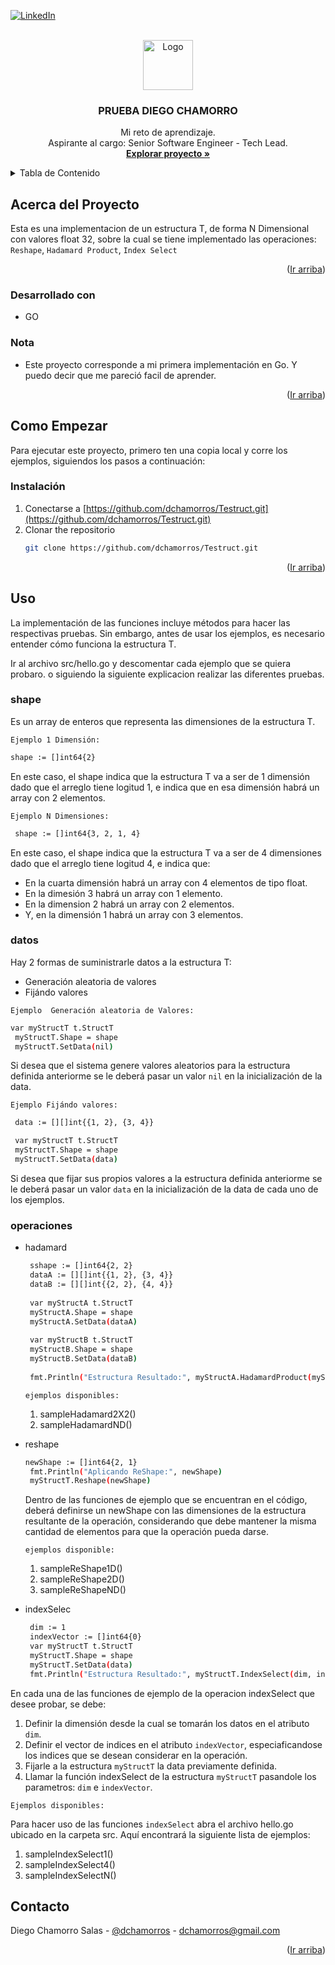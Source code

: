 
<a name="readme-top"></a>




<!-- PROJECT SHIELDS -->
<!--
*** I'm using markdown "reference style" links for readability.
*** Reference links are enclosed in brackets [ ] instead of parentheses ( ).
*** See the bottom of this document for the declaration of the reference variables
*** for contributors-url, forks-url, etc. This is an optional, concise syntax you may use.
*** https://www.markdownguide.org/basic-syntax/#reference-style-links

[![Contributors][contributors-shield]][contributors-url]
[![Forks][forks-shield]][forks-url]
[![Stargazers][stars-shield]][stars-url]
[![Issues][issues-shield]][issues-url]
[![MIT License][license-shield]][license-url]
-->
[![LinkedIn][linkedin-shield]][linkedin-url]



<!-- PROJECT LOGO -->
<br />
<div align="center">
  <a href="https://github.com/github_username/repo_name">
    <img src="https://pbs.twimg.com/profile_images/1524162331294543874/ikWkgx1g_400x400.jpg" alt="Logo" width="80" height="80">
  </a>

<h3 align="center">PRUEBA DIEGO CHAMORRO</h3>

  <p align="center">
    Mi reto de aprendizaje.
    <br />Aspirante al cargo: Senior Software Engineer - Tech Lead.
    <br />
    <a href="https://github.com/dchamorros/Testruct"><strong>Explorar proyecto »</strong></a>
    <!-- <br />
    <br />
    <a href="https://github.com/github_username/repo_name">View Demo</a>
    ·
    <a href="https://github.com/github_username/repo_name/issues">Report Bug</a>
    ·
    <a href="https://github.com/github_username/repo_name/issues">Request Feature</a> -->
  </p>
</div>



<!-- TABLE OF CONTENTS -->
<details>
  <summary>Tabla de Contenido</summary>
  <ol>
    <li>
      <a href="#about-the-project">About The Project</a>
      <ul>
        <li><a href="#built-with">Built With</a></li>
      </ul>
    </li>
    <li>
      <a href="#getting-started">Getting Started</a>
      <ul>
        <li><a href="#prerequisites">Prerequisites</a></li>
        <li><a href="#installation">Installation</a></li>
      </ul>
    </li>
    <li><a href="#usage">Usage</a></li>
    <li><a href="#roadmap">Roadmap</a></li>
    <li><a href="#contributing">Contributing</a></li>
    <li><a href="#license">License</a></li>
    <li><a href="#contact">Contact</a></li>
    <li><a href="#acknowledgments">Acknowledgments</a></li>
  </ol>
</details>



<!-- ABOUT THE PROJECT -->
## Acerca del Proyecto

Esta es una implementacion de un estructura T, de forma N Dimensional con valores float 32, sobre la cual se tiene implementado las operaciones: `Reshape`, `Hadamard Product`, `Index Select`


<p align="right">(<a href="#readme-top">Ir arriba</a>)</p>



### Desarrollado con

* GO

### Nota

* Este proyecto corresponde a mi primera implementación en Go. Y puedo decir que me pareció facil de aprender.

<p align="right">(<a href="#readme-top">Ir arriba</a>)</p>



<!-- GETTING STARTED -->
## Como Empezar

Para ejecutar este proyecto, primero ten una copia local y corre los ejemplos, siguiendos los pasos a continuación:


### Instalación

1. Conectarse a [https://github.com/dchamorros/Testruct.git](https://github.com/dchamorros/Testruct.git)
2. Clonar the repositorio
   ```sh
   git clone https://github.com/dchamorros/Testruct.git
   ```

<p align="right">(<a href="#readme-top">Ir arriba</a>)</p>



<!-- USAGE EXAMPLES -->
## Uso

La implementación de las funciones incluye métodos para hacer las respectivas pruebas. Sin embargo, antes de usar los ejemplos, es necesario entender cómo funciona la estructura T.

Ir al archivo src/hello.go y descomentar cada ejemplo que se quiera probaro. o siguiendo la siguiente explicacion realizar las diferentes pruebas.

### shape
Es un array de enteros que representa las dimensiones de la estructura T.
 
 `Ejemplo 1 Dimensión:`
   ```sh
   shape := []int64{2}
   ```
   En este caso, el shape indica que la estructura T va a ser de 1 dimensión dado que el arreglo tiene logitud 1, e indica que en esa dimensión habrá un array con 2 elementos.

   `Ejemplo N Dimensiones:`
  ```sh
   shape := []int64{3, 2, 1, 4}
   ```
   En este caso, el shape indica que la estructura T va a ser de 4 dimensiones dado que el arreglo tiene logitud 4, e indica que:
   - En la cuarta dimensión habrá un array con 4 elementos de tipo float. 
   - En la dimesión 3 habrá un array con 1 elemento.
   - En la dimension 2 habrá un array con 2 elementos.
   - Y, en la dimensión 1 habrá un array con 3 elementos.

### datos
Hay 2 formas de suministrarle datos a la estructura T:

- Generación aleatoria de valores
- Fijándo valores

 
 `Ejemplo  Generación aleatoria de Valores:`
   ```sh
   var myStructT t.StructT
	myStructT.Shape = shape
	myStructT.SetData(nil)
   ```
   Si desea que el sistema genere valores aleatorios para la estructura definida anteriorme se le deberá pasar un valor `nil` en la inicialización de la data.


   `Ejemplo Fijándo valores:`
   ```sh
    data := [][]int{{1, 2}, {3, 4}}

    var myStructT t.StructT
	myStructT.Shape = shape
	myStructT.SetData(data)
   ```
   Si desea que fijar sus propios valores a la estructura definida anteriorme se le deberá pasar un valor `data` en la inicialización de la data de cada uno de los ejemplos.


### operaciones
- hadamard

   ```sh
    sshape := []int64{2, 2}
	dataA := [][]int{{1, 2}, {3, 4}}
	dataB := [][]int{{2, 2}, {4, 4}}
	
    var myStructA t.StructT
	myStructA.Shape = shape
	myStructA.SetData(dataA)
	
	var myStructB t.StructT
	myStructB.Shape = shape
	myStructB.SetData(dataB)
	
	fmt.Println("Estructura Resultado:", myStructA.HadamardProduct(myStructA, myStructB))
   ```
    `ejemplos disponibles:`
    1. sampleHadamard2X2()
    2. sampleHadamardND()

- reshape

   ```sh
   newShape := []int64{2, 1}
	fmt.Println("Aplicando ReShape:", newShape)
	myStructT.Reshape(newShape)
   ```
   Dentro de las funciones de ejemplo que se encuentran en el código, deberá definirse un newShape con las dimensiones de la estructura resultante de la operación, considerando que debe mantener la misma cantidad de elementos para que la operación pueda darse.

   `ejemplos disponible:`
    1. sampleReShape1D()
    2. sampleReShape2D()
    3. sampleReShapeND()


- indexSelec

   ```sh
    dim := 1
	indexVector := []int64{0}
	var myStructT t.StructT
	myStructT.Shape = shape
	myStructT.SetData(data)
	fmt.Println("Estructura Resultado:", myStructT.IndexSelect(dim, indexVector))
   ```
En cada una de las funciones de ejemplo de la operacion indexSelect que desee probar, se debe:
1. Definir la dimensión desde la cual se tomarán los datos en el atributo `dim`.
2. Definir el vector de indices en el atributo `indexVector`, especiaficandose los indices que se desean considerar en la operación.
3. Fijarle a la estructura `myStructT` la data previamente definida.
4. Llamar la función indexSelect de la estructura `myStructT` pasandole los parametros: `dim` e `indexVector`.

`Ejemplos disponibles:`

Para hacer uso de las funciones `indexSelect` abra el archivo hello.go ubicado en la carpeta src. Aquí encontrará la siguiente lista de ejemplos:

1. sampleIndexSelect1()
2. sampleIndexSelect4()
3. sampleIndexSelectN()




<!-- CONTACT -->
## Contacto

Diego Chamorro Salas - [@dchamorros](https://twitter.com/dchamorros) - dchamorros@gmail.com

<p align="right">(<a href="#readme-top">Ir arriba</a>)</p>





<!-- MARKDOWN LINKS & IMAGES -->
<!-- https://www.markdownguide.org/basic-syntax/#reference-style-links -->
[contributors-shield]: https://img.shields.io/github/contributors/github_username/repo_name.svg?style=for-the-badge
[contributors-url]: https://github.com/github_username/repo_name/graphs/contributors
[forks-shield]: https://img.shields.io/github/forks/github_username/repo_name.svg?style=for-the-badge
[forks-url]: https://github.com/github_username/repo_name/network/members
[stars-shield]: https://img.shields.io/github/stars/github_username/repo_name.svg?style=for-the-badge
[stars-url]: https://github.com/github_username/repo_name/stargazers
[issues-shield]: https://img.shields.io/github/issues/github_username/repo_name.svg?style=for-the-badge
[issues-url]: https://github.com/github_username/repo_name/issues
[license-shield]: https://img.shields.io/github/license/github_username/repo_name.svg?style=for-the-badge
[license-url]: https://github.com/github_username/repo_name/blob/master/LICENSE.txt
[linkedin-shield]: https://img.shields.io/badge/-LinkedIn-black.svg?style=for-the-badge&logo=linkedin&colorB=555
[linkedin-url]: https://linkedin.com/in/dchamorros
[product-screenshot]: images/screenshot.png
[Next.js]:https://go.dev/images/go-logo-white.svg-000000?style=for-the-badge&logo=nextdotjs&logoColor=white
[Next-url]: https://nextjs.org/
[React.js]: https://img.shields.io/badge/React-20232A?style=for-the-badge&logo=react&logoColor=61DAFB
[React-url]: https://reactjs.org/
[Vue.js]: https://img.shields.io/badge/Vue.js-35495E?style=for-the-badge&logo=vuedotjs&logoColor=4FC08D
[Vue-url]: https://vuejs.org/
[Angular.io]: https://img.shields.io/badge/Angular-DD0031?style=for-the-badge&logo=angular&logoColor=white
[Angular-url]: https://angular.io/
[Svelte.dev]: https://img.shields.io/badge/Svelte-4A4A55?style=for-the-badge&logo=svelte&logoColor=FF3E00
[Svelte-url]: https://svelte.dev/
[Laravel.com]: https://img.shields.io/badge/Laravel-FF2D20?style=for-the-badge&logo=laravel&logoColor=white
[Laravel-url]: https://laravel.com
[Bootstrap.com]: https://img.shields.io/badge/Bootstrap-563D7C?style=for-the-badge&logo=bootstrap&logoColor=white
[Bootstrap-url]: https://getbootstrap.com
[JQuery.com]: https://img.shields.io/badge/jQuery-0769AD?style=for-the-badge&logo=jquery&logoColor=white
[JQuery-url]: https://jquery.com 
